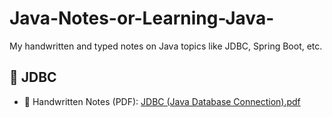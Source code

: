 # Java-Notes-or-Learning-Java-
My handwritten and typed notes on Java topics like JDBC, Spring Boot, etc.
## 📘 JDBC
- 📄 Handwritten Notes (PDF): [JDBC (Java Database Connection).pdf](JDBC/JDBC%20(Java%20Database%20Connection).pdf)
